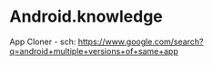 # Android.knowledge
App Cloner - sch: https://www.google.com/search?q=android+multiple+versions+of+same+app
